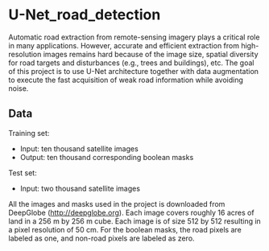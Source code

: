 # U-Net_road_detection

Automatic road extraction from remote-sensing imagery plays a critical role in many applications. However, accurate and efficient extraction from high-resolution images remains hard because of the image size, spatial diversity for road targets and disturbances (e.g., trees and buildings), etc. The goal of this project is to use U-Net architecture together with data augmentation to execute the fast acquisition of weak road information while avoiding noise.   

## Data
Training set:
- Input: ten thousand satellite images
- Output: ten thousand corresponding boolean masks

Test set:
- Input: two thousand satellite images

All the images and masks used in the project is downloaded from DeepGlobe (http://deepglobe.org). Each image covers roughly 16 acres of land in a 256 m by 256 m cube. Each image is of size 512 by 512 resulting in a pixel resolution of 50 cm. For the boolean masks, the road pixels are labeled as one, and non-road pixels are labeled as zero.
